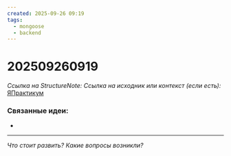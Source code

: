 ```yaml
---
created: 2025-09-26 09:19
tags:
  - mongoose
  - backend
---
```

# 202509260919
*Ссылка на StructureNote:*
*Ссылка на исходник или контекст (если есть):* [ЯПрактикум](https://practicum.yandex.ru/learn/backend-nodejs/courses/16b47298-e20d-4fde-9619-1ab305039a00/sprints/564238/topics/a4928f0d-5f69-4053-bea3-fa90d3a2a89f/lessons/0964829b-5b6d-4372-b84d-44a076b97b5a/)


### Связанные идеи:
* 
---

*Что стоит развить? Какие вопросы возникли?*